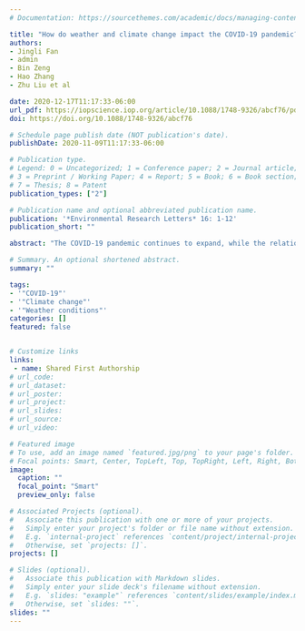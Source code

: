 ```yaml
---
# Documentation: https://sourcethemes.com/academic/docs/managing-content/

title: "How do weather and climate change impact the COVID-19 pandemic? Evidence from the Chinese mainland"
authors:
- Jingli Fan
- admin
- Bin Zeng
- Hao Zhang
- Zhu Liu et al

date: 2020-12-17T11:17:33-06:00
url_pdf: https://iopscience.iop.org/article/10.1088/1748-9326/abcf76/pdf
doi: https://doi.org/10.1088/1748-9326/abcf76

# Schedule page publish date (NOT publication's date).
publishDate: 2020-11-09T11:17:33-06:00

# Publication type.
# Legend: 0 = Uncategorized; 1 = Conference paper; 2 = Journal article;
# 3 = Preprint / Working Paper; 4 = Report; 5 = Book; 6 = Book section;
# 7 = Thesis; 8 = Patent
publication_types: ["2"]

# Publication name and optional abbreviated publication name.
publication: '*Environmental Research Letters* 16: 1-12'
publication_short: ""

abstract: "The COVID-19 pandemic continues to expand, while the relationship between weather conditions and the spread of the virus remains largely debatable. In this paper, we attempt to examine this question by employing a flexible econometric model coupled with fine-scaled hourly temperature variations and a rich set of covariates for 291 cities in the Chinese mainland. More importantly, we combine the baseline estimates with climate-change projections from 21 global climate models to understand the pandemic in different scenarios. We found a significant negative relationship between temperatures and caseload. A one-hour increase in temperatures from 25 °C to 28 °C tends to reduce daily cases by 15.1%, relative to such an increase from −2 °C to 1 °C. Our results also suggest an inverted U-shaped nonlinear relationship between relative humidity and confirmed cases. Despite the negative effects of heat, we found that rising temperatures induced by climate change are unlikely to contain a hypothesized pandemic in the future. In contrast, cases would tend to increase by 10.9% from 2040 to 2059 with a representative concentration pathway (RCP) of 4.5 and by 7.5% at an RCP of 8.5, relative to 2020, though reductions of 1.8% and 18.9% were projected for 2080–2099 for the same RCPs, respectively. These findings raise concerns that the pandemic could worsen under the climate-change framework."

# Summary. An optional shortened abstract.
summary: ""

tags:
- '"COVID-19"'
- '"Climate change"'
- '"Weather conditions"'
categories: []
featured: false


# Customize links
links:
 - name: Shared First Authorship
# url_code:
# url_dataset:
# url_poster:
# url_project:
# url_slides:
# url_source:
# url_video:

# Featured image
# To use, add an image named `featured.jpg/png` to your page's folder. 
# Focal points: Smart, Center, TopLeft, Top, TopRight, Left, Right, BottomLeft, Bottom, BottomRight.
image:
  caption: ""
  focal_point: "Smart"
  preview_only: false

# Associated Projects (optional).
#   Associate this publication with one or more of your projects.
#   Simply enter your project's folder or file name without extension.
#   E.g. `internal-project` references `content/project/internal-project/index.md`.
#   Otherwise, set `projects: []`.
projects: []

# Slides (optional).
#   Associate this publication with Markdown slides.
#   Simply enter your slide deck's filename without extension.
#   E.g. `slides: "example"` references `content/slides/example/index.md`.
#   Otherwise, set `slides: ""`.
slides: ""
---
```

